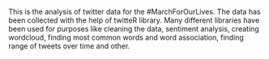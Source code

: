 This is the analysis of twitter data for the #MarchForOurLives. The data has been collected with the help of twitteR library. Many different libraries have been used for purposes like cleaning the data, sentiment analysis, creating wordcloud, finding most common words and word association, finding range of tweets over time and other.
